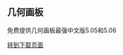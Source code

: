 ## 几何画板

免费提供几何画板最强中文版5.05和5.06

<a href="https://www.teambition.com/project/58d278f86e23f2d91eb5f496/works/58d278f86e23f2d91eb5f497">
转到下载页面</a>
